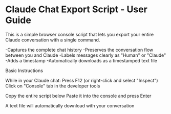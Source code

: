 # Claude Chat Export Script - User Guide
This is a simple browser console script that lets you export your entire Claude conversation with a single command. 


-Captures the complete chat history
-Preserves the conversation flow between you and Claude
-Labels messages clearly as "Human" or "Claude"
-Adds a timestamp
-Automatically downloads as a timestamped text file


Basic Instructions

While in your Claude chat:
Press F12 (or right-click and select "Inspect")
Click on "Console" tab in the developer tools


Copy the entire script below
Paste it into the console and press Enter

A text file will automatically download with your conversation
